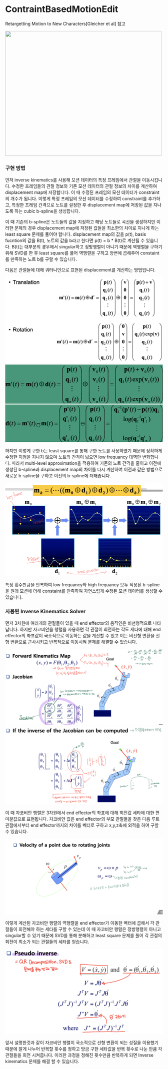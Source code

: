 # ContraintBasedMotionEdit

Retargetting Motion to New Characters[Gleicher et al] 참고

<img src="https://github.com/jong1-choi/ContraintBasedMotionEdit/blob/main/Images/demo.gif" width="500" height="400">

### 구현 방법

먼저 inverse kinematics를 사용해 모션 데이터의 특정 프레임에서 관절을 이동시킵니다. 수정한 프레임들의 관절 정보와 기존 모션 데이터의 관절 정보의 차이를 계산하여 displacement map에 저장합니다. 이 때 수정된 프레임의 모션 데이터가 constraint의 개수가 됩니다. 이렇게 특정 프레임의 모션 데이터를 수정하여 constraint를 추가하고, 특정한 프레임 간격으로 노트를 설정한 후 displacement map에 저장된 값을 지나도록 하는 cubic b-spline을 생성합니다.

이 때 기존의 b-spline은 노트들의 값을 지정하고 해당 노트들로 곡선을 생성하지만 이러한 문제의 경우 displacement map에 저장된 값들을 최소한의 차이로 지나게 하는 least square 문제를 풀어야 합니다. displacement map의 값을 p(t),  basis fucntion의 값을 B(t), 노트의 값을 b라고 한다면  p(t) = b * B(t)로 계산될 수 있습니다. B(t)는 대부분의 경우에서 singular하고 정방행렬이 아니기 때문에 역행렬을 구하기 위해 SVD를 한 후 least square를 풀어 역행렬을 구하고 양변에 곱해주어 constaint를 만족하는 노트 b를 구할 수 있습니다.

다음은 관절들에 대해 쿼터니언으로 표현된 displacement를 계산하는 방법입니다.

<img src="https://github.com/jong1-choi/ContraintBasedMotionEdit/blob/main/Images/image1.png">

<img src="https://github.com/jong1-choi/ContraintBasedMotionEdit/blob/main/Images/image2.png">

<img src="https://github.com/jong1-choi/ContraintBasedMotionEdit/blob/main/Images/image3.png">

하지만 이렇게 구한 b는 least square를 통해 구한 노트를 사용하였기 때문에 정확하게 수정한 지점을 지나지 않으며 노트의 간격이 넓으면 low frequancy 대역만 변화합니다. 따라서 multi-level approximation을 적용하여 기존의 노트 간격을 줄이고 이전에 생성된 b-spline과 displacement map의 차이를 다시 계산하여 이전과 같은 방법으로 새로운 b-spline을 구하고 이전의 b-spline에 더해줍니다.

<img src="https://github.com/jong1-choi/ContraintBasedMotionEdit/blob/main/Images/image4.png">

특정 횟수만큼을 반복하여 low frequancy와 high frequancy 모두 적용된 b-spline을 원래 모션에 더해 constaint를 만족하여 자연스럽게 수정된 모션 데이터를 생성할 수 있습니다.

### 사용된 Inverse Kinematics Solver

먼저 3차원에 여러개의 관절들이 있을 때 end effector의 움직인은 비선형적으로 나타납니다. 하지만 자코비안을 행렬을 사용하면 각 관절이 회전하는 각도 세타에 대해 end effector의 좌표값이 국소적으로 이동하는 값을 계산할 수 있고 이는 비선형 변환을 선형 변환으로 근사시키고 반복적으로 이동시켜 문제를 해결할 수 있습니다.

<img src="https://github.com/jong1-choi/ContraintBasedMotionEdit/blob/main/Images/image5.png">

<img src="https://github.com/jong1-choi/ContraintBasedMotionEdit/blob/main/Images/image6.png">

이 때 자코비안 행렬은 3차원에서 end effector의 좌표에 대해 회전값 세타에 대한 편미분값으로 표현됩니다. 자코비안 값은 end effector의 부모 관절들을 찾은 다음 루트 관절에서부터 end effector까지의 차이를 벡터로 구하고 x,y,z축에 외적을 하여 구할 수 있습니다.

<img src="https://github.com/jong1-choi/ContraintBasedMotionEdit/blob/main/Images/image7.png">

이렇게 계산된 자코비안 행렬의 역행렬을 end effector가 이동한 벡터에 곱해서 각 관절들이 회전해야 하는 세타를 구할 수 있는데 이 때 자코비안 행렬은 정방행렬이 아니고 singular할 수 있기 때문에 SVD를 통해 분해하고 least square 문제를 풀어 각 관절의 회전이 최소가 되는 관절들의 세타를 얻습니다.

<img src="https://github.com/jong1-choi/ContraintBasedMotionEdit/blob/main/Images/image8.png">

앞서 설명한것과 같이 자코비안 행렬이 국소적으로 선형 변환이 되는 성질을 이용했기 때문에 잘게 나누어 반복할 횟수를 정하고 방금 구한 세타값을 반복 횟수로 나눈 만큼 각 관절들을 회전 시켜줍니다. 이러한 과정을 정해진 횟수만큼 반복하게 되면 Inverse kinematics 문제를 해결 할 수 있습니다.

